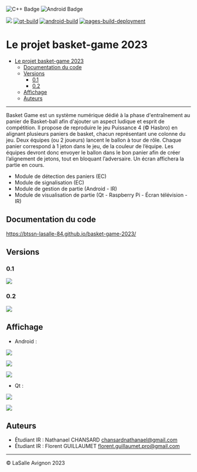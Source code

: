 ![C++ Badge](https://img.shields.io/badge/C%2B%2B-00599C?logo=cplusplus&logoColor=fff&style=plastic) ![Android Badge](https://img.shields.io/badge/Android-3DDC84?logo=android&logoColor=fff&style=plastic)

![](https://badgen.net/badge/Qt/5.12.8/green) [![qt-build](https://github.com/btssn-lasalle-84/basket-game-2023/actions/workflows/make-qt.yml/badge.svg)](https://github.com/btssn-lasalle-84/basket-game-2023/actions/workflows/make-qt.yml) [![android-build](https://github.com/btssn-lasalle-84/basket-game-2023/actions/workflows/android-build.yml/badge.svg)](https://github.com/btssn-lasalle-84/basket-game-2023/actions/workflows/android-build.yml) [![pages-build-deployment](https://github.com/btssn-lasalle-84/basket-game-2023/actions/workflows/pages/pages-build-deployment/badge.svg?branch=develop)](https://github.com/btssn-lasalle-84/basket-game-2023/actions/workflows/pages/pages-build-deployment)

# Le projet basket-game 2023

- [Le projet basket-game 2023](#le-projet-basket-game-2023)
  - [Documentation du code](#documentation-du-code)
  - [Versions](#versions)
    - [0.1](#01)
    - [0.2](#02)
  - [Affichage](#affichage)
  - [Auteurs](#auteurs)

---

Basket Game est un système numérique dédié à la phase d'entraînement au panier de Basket-ball afin d'ajouter un aspect ludique et esprit de compétition. Il propose de reproduire le jeu Puissance 4 (© Hasbro) en alignant plusieurs paniers de basket, chacun représentant une colonne du jeu. Deux équipes (ou 2 joueurs) lancent le ballon à tour de rôle. Chaque panier correspond à 1 jeton dans le jeu, de la couleur de l’équipe. Les équipes devront donc envoyer le ballon dans le bon panier afin de créer l’alignement de jetons, tout en bloquant l’adversaire. Un écran affichera la partie en cours.

- Module de détection des paniers (EC)
- Module de signalisation (EC)​
- Module de gestion de partie (Android - IR)​
- Module de visualisation de partie (Qt - Raspberry Pi - Écran télévision - IR)​

## Documentation du code

https://btssn-lasalle-84.github.io/basket-game-2023/


## Versions

### 0.1

![](images/jira-tickets-v0.1.png)


### 0.2

![](images/jira-tickets-v0.2.png)


## Affichage 

- Android :

![](images/screenshot-android-parametres-v0.2.png)

![](images/screenshot-android-partie-suivi-v0.2.png)

![](images/screenshot-android-partie-interrompue-v0.2.png)

- Qt :

![](images/screenshot-qt-accueil-basketgame-v0.2.png)

![](images/screenshot-qt-puissance4-basketgame-v0.2.png)


## Auteurs

- Étudiant IR : Nathanael CHANSARD <chansardnathanael@gmail.com>
- Étudiant IR : Florent GUILLAUMET <florent.guillaumet.pro@gmail.com>

---
©️ LaSalle Avignon 2023
